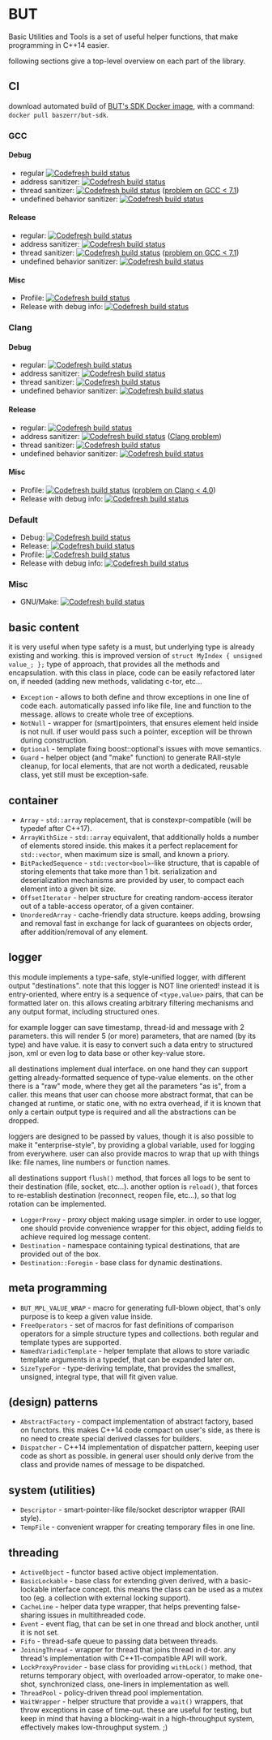 # BUT

Basic Utilities and Tools is a set of useful helper functions, that make programming in C++14 easier.

following sections give a top-level overview on each part of the library.

## CI

download automated build of [BUT's SDK Docker image](https://hub.docker.com/r/baszerr/but-sdk/), with a command: `docker pull baszerr/but-sdk`.

### GCC

#### Debug

* regular [![Codefresh build status]( https://g.codefresh.io/api/badges/build?repoOwner=el-bart&repoName=but&branch=master&pipelineName=GCC%20%2F%20Debug%20%2F%20none&accountName=el-bart&type=cf-1)]( https://g.codefresh.io/repositories/el-bart/but/builds?filter=trigger:build;branch:master;service:592dc9b6b0b4db000166f035~GCC%20/%20Debug%20/%20none)
* address sanitizer: [![Codefresh build status]( https://g.codefresh.io/api/badges/build?repoOwner=el-bart&repoName=but&branch=master&pipelineName=GCC%20%2F%20Debug%20%2F%20address&accountName=el-bart&type=cf-1)]( https://g.codefresh.io/repositories/el-bart/but/builds?filter=trigger:build;branch:master;service:593311a1cb02b300014679fd~GCC%20/%20Debug%20/%20address)
* thread sanitizer: [![Codefresh build status]( https://g.codefresh.io/api/badges/build?repoOwner=el-bart&repoName=but&branch=master&pipelineName=GCC%20%2F%20Debug%20%2F%20thread&accountName=el-bart&type=cf-1)]( https://g.codefresh.io/repositories/el-bart/but/builds?filter=trigger:build;branch:master;service:59331317cb02b300014685ce~GCC%20/%20Debug%20/%20thread) ([problem on GCC < 7.1](https://gcc.gnu.org/bugzilla/show_bug.cgi?id=67308))
* undefined behavior sanitizer: [![Codefresh build status]( https://g.codefresh.io/api/badges/build?repoOwner=el-bart&repoName=but&branch=master&pipelineName=GCC%20%2F%20Debug%20%2F%20undefined&accountName=el-bart&type=cf-1)]( https://g.codefresh.io/repositories/el-bart/but/builds?filter=trigger:build;branch:master;service:5933132f711e490001678bb3~GCC%20/%20Debug%20/%20undefined)

#### Release

* regular: [![Codefresh build status]( https://g.codefresh.io/api/badges/build?repoOwner=el-bart&repoName=but&branch=master&pipelineName=GCC%20%2F%20Release%20%2F%20none&accountName=el-bart&type=cf-1)]( https://g.codefresh.io/repositories/el-bart/but/builds?filter=trigger:build;branch:master;service:592f243f4c8edc00018b6366~GCC%20/%20Release%20/%20none)
* address sanitizer: [![Codefresh build status]( https://g.codefresh.io/api/badges/build?repoOwner=el-bart&repoName=but&branch=master&pipelineName=GCC%20%2F%20Release%20%2F%20address&accountName=el-bart&type=cf-1)]( https://g.codefresh.io/repositories/el-bart/but/builds?filter=trigger:build;branch:master;service:5933143fcb02b30001468f54~GCC%20/%20Release%20/%20address)
* thread sanitizer: [![Codefresh build status]( https://g.codefresh.io/api/badges/build?repoOwner=el-bart&repoName=but&branch=master&pipelineName=GCC%20%2F%20Release%20%2F%20thread&accountName=el-bart&type=cf-1)]( https://g.codefresh.io/repositories/el-bart/but/builds?filter=trigger:build;branch:master;service:593314d2c757810001165ee3~GCC%20/%20Release%20/%20thread) ([problem on GCC < 7.1](https://gcc.gnu.org/bugzilla/show_bug.cgi?id=67308))
* undefined behavior sanitizer: [![Codefresh build status]( https://g.codefresh.io/api/badges/build?repoOwner=el-bart&repoName=but&branch=master&pipelineName=GCC%20%2F%20Release%20%2F%20undefined&accountName=el-bart&type=cf-1)]( https://g.codefresh.io/repositories/el-bart/but/builds?filter=trigger:build;branch:master;service:59331507a11fd200010fdcbf~GCC%20/%20Release%20/%20undefined)

#### Misc

* Profile: [![Codefresh build status]( https://g.codefresh.io/api/badges/build?repoOwner=el-bart&repoName=but&branch=master&pipelineName=GCC%20%2F%20Profile%20%2F%20none&accountName=el-bart&type=cf-1)]( https://g.codefresh.io/repositories/el-bart/but/builds?filter=trigger:build;branch:master;service:592f2a444c8edc00018b9509~GCC%20/%20Profile%20/%20none)
* Release with debug info: [![Codefresh build status]( https://g.codefresh.io/api/badges/build?repoOwner=el-bart&repoName=but&branch=master&pipelineName=GCC%20%2F%20RelWithDebInfo%20%2F%20none&accountName=el-bart&type=cf-1)]( https://g.codefresh.io/repositories/el-bart/but/builds?filter=trigger:build;branch:master;service:59331565c757810001166397~GCC%20/%20RelWithDebInfo%20/%20none)


### Clang

#### Debug

* regular: [![Codefresh build status]( https://g.codefresh.io/api/badges/build?repoOwner=el-bart&repoName=but&branch=master&pipelineName=Clang%20%2F%20Debug%20%2F%20none&accountName=el-bart&type=cf-1)]( https://g.codefresh.io/repositories/el-bart/but/builds?filter=trigger:build;branch:master;service:5933158fcb02b300014699b3~Clang%20/%20Debug%20/%20none)
* address sanitizer: [![Codefresh build status]( https://g.codefresh.io/api/badges/build?repoOwner=el-bart&repoName=but&branch=master&pipelineName=Clang%20%2F%20Debug%20%2F%20address&accountName=el-bart&type=cf-1)]( https://g.codefresh.io/repositories/el-bart/but/builds?filter=trigger:build;branch:master;service:593315bbf0fe8000018b2ed2~Clang%20/%20Debug%20/%20address)
* thread sanitizer: [![Codefresh build status]( https://g.codefresh.io/api/badges/build?repoOwner=el-bart&repoName=but&branch=master&pipelineName=Clang%20%2F%20Debug%20%2F%20thread&accountName=el-bart&type=cf-1)]( https://g.codefresh.io/repositories/el-bart/but/builds?filter=trigger:build;branch:master;service:593315ef2f40e50001f20f6e~Clang%20/%20Debug%20/%20thread)
* undefined behavior sanitizer: [![Codefresh build status]( https://g.codefresh.io/api/badges/build?repoOwner=el-bart&repoName=but&branch=master&pipelineName=Clang%20%2F%20Debug%20%2F%20undefined&accountName=el-bart&type=cf-1)]( https://g.codefresh.io/repositories/el-bart/but/builds?filter=trigger:build;branch:master;service:59331616711e49000167a381~Clang%20/%20Debug%20/%20undefined)

#### Release

* regular: [![Codefresh build status]( https://g.codefresh.io/api/badges/build?repoOwner=el-bart&repoName=but&branch=master&pipelineName=Clang%20%2F%20Release%20%2F%20none&accountName=el-bart&type=cf-1)]( https://g.codefresh.io/repositories/el-bart/but/builds?filter=trigger:build;branch:master;service:5933163ce2f8a70001cea2db~Clang%20/%20Release%20/%20none)
* address sanitizer: [![Codefresh build status]( https://g.codefresh.io/api/badges/build?repoOwner=el-bart&repoName=but&branch=master&pipelineName=Clang%20%2F%20Release%20%2F%20address&accountName=el-bart&type=cf-1)]( https://g.codefresh.io/repositories/el-bart/but/builds?filter=trigger:build;branch:master;service:593316b8a11fd200010fea75~Clang%20/%20Release%20/%20address) ([Clang problem](https://github.com/google/sanitizers/issues/647))
* thread sanitizer: [![Codefresh build status]( https://g.codefresh.io/api/badges/build?repoOwner=el-bart&repoName=but&branch=master&pipelineName=Clang%20%2F%20Release%20%2F%20thread&accountName=el-bart&type=cf-1)]( https://g.codefresh.io/repositories/el-bart/but/builds?filter=trigger:build;branch:master;service:593316e7cb02b3000146a4cb~Clang%20/%20Release%20/%20thread)
* undefined behavior sanitizer: [![Codefresh build status]( https://g.codefresh.io/api/badges/build?repoOwner=el-bart&repoName=but&branch=master&pipelineName=Clang%20%2F%20Release%20%2F%20undefined&accountName=el-bart&type=cf-1)]( https://g.codefresh.io/repositories/el-bart/but/builds?filter=trigger:build;branch:master;service:59331702a11fd200010fecc6~Clang%20/%20Release%20/%20undefined)

#### Misc

* Profile: [![Codefresh build status]( https://g.codefresh.io/api/badges/build?repoOwner=el-bart&repoName=but&branch=master&pipelineName=Clang%20%2F%20Profile%20%2F%20none&accountName=el-bart&type=cf-1)]( https://g.codefresh.io/repositories/el-bart/but/builds?filter=trigger:build;branch:master;service:59331727a11fd200010fedf8~Clang%20/%20Profile%20/%20none) ([problem on Clang < 4.0](https://bugs.llvm.org/show_bug.cgi?id=31923))
* Release with debug info: [![Codefresh build status]( https://g.codefresh.io/api/badges/build?repoOwner=el-bart&repoName=but&branch=master&pipelineName=Clang%20%2F%20Relwithdebuginfo%20%2F%20none&accountName=el-bart&type=cf-1)]( https://g.codefresh.io/repositories/el-bart/but/builds?filter=trigger:build;branch:master;service:5933174da11fd200010fef66~Clang%20/%20Relwithdebuginfo%20/%20none)


### Default

* Debug: [![Codefresh build status]( https://g.codefresh.io/api/badges/build?repoOwner=el-bart&repoName=but&branch=master&pipelineName=Default%20%2F%20Debug%20%2F%20none&accountName=el-bart&type=cf-1)]( https://g.codefresh.io/repositories/el-bart/but/builds?filter=trigger:build;branch:master;service:593317762f40e50001f21b94~Default%20/%20Debug%20/%20none)
* Release: [![Codefresh build status]( https://g.codefresh.io/api/badges/build?repoOwner=el-bart&repoName=but&branch=master&pipelineName=Default%20%2F%20Release%20%2F%20none&accountName=el-bart&type=cf-1)]( https://g.codefresh.io/repositories/el-bart/but/builds?filter=trigger:build;branch:master;service:593317b4e2f8a70001ceaecc~Default%20/%20Release%20/%20none)
* Profile: [![Codefresh build status]( https://g.codefresh.io/api/badges/build?repoOwner=el-bart&repoName=but&branch=master&pipelineName=Default%20%2F%20Profile%20%2F%20none&accountName=el-bart&type=cf-1)]( https://g.codefresh.io/repositories/el-bart/but/builds?filter=trigger:build;branch:master;service:593317d9cb02b3000146ac49~Default%20/%20Profile%20/%20none)
* Release with debug info: [![Codefresh build status]( https://g.codefresh.io/api/badges/build?repoOwner=el-bart&repoName=but&branch=master&pipelineName=Default%20%2F%20Relwithdebinfo%20%2F%20none&accountName=el-bart&type=cf-1)]( https://g.codefresh.io/repositories/el-bart/but/builds?filter=trigger:build;branch:master;service:593317ff2f40e50001f22018~Default%20/%20Relwithdebinfo%20/%20none)


### Misc

* GNU/Make: [![Codefresh build status]( https://g.codefresh.io/api/badges/build?repoOwner=el-bart&repoName=but&branch=master&pipelineName=GNU%20%2F%20Make&accountName=el-bart&type=cf-1)]( https://g.codefresh.io/repositories/el-bart/but/builds?filter=trigger:build;branch:master;service:593319bf5845b900019d5906~GNU%20/%20Make)



## basic content
it is very useful when type safety is a must, but underlying type is already existing and working.
this is improved version of `struct MyIndex { unsigned value_; };` type of approach, that provides all the methods and encapsulation.
with this class in place, code can be easily refactored later on, if needed (adding new methods, validating c-tor, etc...
 * `Exception` - allows to both define and throw exceptions in one line of code each. automatically
passed info like file, line and function to the message. allows to create whole tree of exceptions.
 * `NotNull` - wrapper for (smart)pointers, that ensures element held inside is not null. if user would
pass such a pointer, exception will be thrown during construction.
 * `Optional` - template fixing boost::optional's issues with move semantics.
 * `Guard` - helper object (and "make" function) to generate RAII-style cleanup, for local elements, that
are not worth a dedicated, reusable class, yet still must be exception-safe.


## container
 * `Array` - `std::array` replacement, that is constexpr-compatible (will be typedef after C++17).
 * `ArrayWithSize` - `std::array` equivalent, that additionally holds a number of elements stored inside.
this makes it a perfect replacement for `std::vector`, when maximum size is small, and known a priory.
 * `BitPackedSequence` - `std::vector<bool>`-like structure, that is capable of storing elements that
take more than 1 bit. serialization and deserialization mechanisms are provided by user, to compact
each element into a given bit size.
 * `OffsetIterator` - helper structure for creating random-access iterator out of a table-access operator,
of a given container.
 * `UnorderedArray` - cache-friendly data structure. keeps adding, browsing and removal fast in exchange
for lack of guarantees on objects order, after addition/removal of any element.


## logger
this module implements a type-safe, style-unified logger, with different output "destinations".
note that this logger is NOT line oriented!
instead it is entry-oriented, where entry is a sequence of `<type,value>` pairs, that can be formatted later on.
this allows creating arbitrary filtering mechanisms and any output format, including structured ones.

for example logger can save timestamp, thread-id and message with 2 parameters.
this will render 5 (or more) parameters, that are named (by its type) and have value.
it is easy to convert such a data entry to structured json, xml or even log to data base or other key-value store.

all destinations implement dual interface.
on one hand they can support getting already-formatted sequence of type-value elements.
on the other there is a "raw" mode, where they get all the parameters "as is", from a caller.
this means that user can choose more abstract format, that can be changed at runtime, or static one,
with no extra overhead, if it is known that only a certain output type is required and all the abstractions
can be dropped.

loggers are designed to be passed by values, though it is also possible to make it "enterprise-style", by
providing a global variable, used for logging from everywhere.
user can also provide macros to wrap that up with things like: file names, line numbers or function names.

all destinations support `flush()` method, that forces all logs to be sent to their destination (file, socket, etc...).
another option is `reload()`, that forces to re-establish destination (reconnect, reopen file, etc...),
so that log rotation can be implemented.

 * `LoggerProxy` - proxy object making usage simpler. in order to use logger, one should provide convenience
wrapper for this object, adding fields to achieve required log message content.
 * `Destination` - namespace containing typical destinations, that are provided out of the box.
 * `Destination::Foregin` - base class for dynamic destinations.


## meta programming
 * `BUT_MPL_VALUE_WRAP` - macro for generating full-blown object, that's only purpose is to keep a given value inside.
 * `FreeOperators` - set of macros for fast definitions of comparison operators for a simple structure types
and collections. both regular and template types are supported.
 * `NamedVariadicTemplate` - helper template that allows to store variadic template arguments in a
typedef, that can be expanded later on.
 * `SizeTypeFor` - type-deriving template, that provides the smallest, unsigned, integral type, that will
fit given value.


## (design) patterns
 * `AbstractFactory` - compact implementation of abstract factory, based on functors. this makes C++14
code compact on user's side, as there is no need to create special derived classes for builders.
 * `Dispatcher` - C++14 implementation of dispatcher pattern, keeping user code as short as possible.
in general user should only derive from the class and provide names of message to be dispatched.


## system (utilities)
 * `Descriptor` - smart-pointer-like file/socket descriptor wrapper (RAII style).
 * `TempFile` - convenient wrapper for creating temporary files in one line.


## threading
 * `ActiveObject` - functor based active object implementation.
 * `BasicLockable` - base class for extending given derived, with a basic-lockable interface concept.
this means the class can be used as a mutex too (eg. a collection with external locking support).
 * `CacheLine` - helper data type wrapper, that helps preventing false-sharing issues in multithreaded
code.
 * `Event` - event flag, that can be set in one thread and block another, until it is not set.
 * `Fifo` - thread-safe queue to passing data between threads.
 * `JoiningThread` - wrapper for thread that joins thread in d-tor. any thread's implementation with
C++11-compatible API will work.
 * `LockProxyProvider` - base class for providing `withLock()` method, that returns temporary object, with
overloaded arrow-operator, to make one-shot, synchronized class, one-liners in implementation as well.
 * `ThreadPool` - policy-driven thread pool implementation.
 * `WaitWrapper` - helper structure that provide a `wait()` wrappers, that throw exceptions in case of
time-out. these are useful for testing, but keep in mind that having a blocking-wait in a high-throughput
system, effectively makes low-throughput system. ;)
